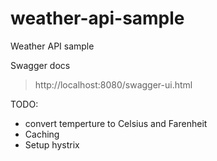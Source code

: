 # weather-api-sample
Weather API sample


Swagger docs

> http://localhost:8080/swagger-ui.html



TODO:

- convert temperture to Celsius and Farenheit
- Caching
- Setup hystrix

